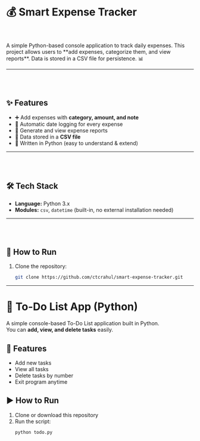 
# 💰 Smart Expense Tracker

<br>
</br>
A simple Python-based console application to track daily expenses.  
This project allows users to **add expenses, categorize them, and view reports**.  
Data is stored in a CSV file for persistence. 📊




---
<br>

</br>


## ✨ Features
- ➕ Add expenses with **category, amount, and note**  
- 📅 Automatic date logging for every expense  
- 📑 Generate and view expense reports  
- 💾 Data stored in a **CSV file**  
- 🐍 Written in Python (easy to understand & extend)

---

<br>

</br>


## 🛠️ Tech Stack
- **Language:** Python 3.x  
- **Modules:** `csv`, `datetime` (built-in, no external installation needed)

---
<br>

</br>

## 🚀 How to Run
1. Clone the repository:
   ```bash
   git clone https://github.com/ctcrahul/smart-expense-tracker.git
---








# 📝 To-Do List App (Python)

A simple console-based To-Do List application built in Python.  
You can **add, view, and delete tasks** easily.

## 🚀 Features
- Add new tasks  
- View all tasks  
- Delete tasks by number  
- Exit program anytime  

## ▶️ How to Run
1. Clone or download this repository  
2. Run the script:
   ```bash
   python todo.py
   
